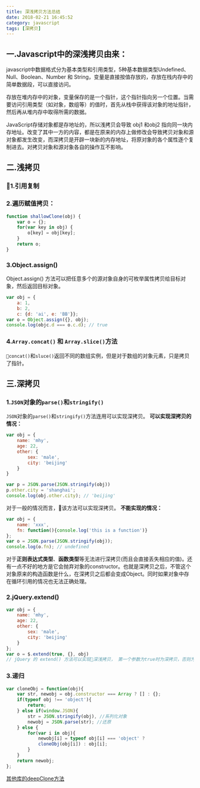 ```yaml
---
title: 深浅拷贝方法总结
date: 2018-02-21 16:45:52
category: javascript
tags: [深拷贝]
---
```

## 一.Javascript中的深浅拷贝由来：
javascript中数据格式分为基本类型和引用类型，5种基本数据类型Undefined、Null、Boolean、Number 和 String，变量是直接按值存放的，存放在栈内存中的简单数据段，可以直接访问。

存放在堆内存中的对象，变量保存的是一个指针，这个指针指向另一个位置。当需要访问引用类型（如对象，数组等）的值时，首先从栈中获得该对象的地址指针，然后再从堆内存中取得所需的数据。

JavaScript存储对象都是存地址的，所以浅拷贝会导致 obj1 和obj2 指向同一块内存地址。改变了其中一方的内容，都是在原来的内存上做修改会导致拷贝对象和源对象都发生改变，而深拷贝是开辟一块新的内存地址，将原对象的各个属性逐个复制进去。对拷贝对象和源对象各自的操作互不影响。

## 二.浅拷贝

### 1.引用复制
### 2.遍历赋值拷贝：
```js
function shallowClone(obj) {
    var o = {};
    for(var key in obj) {
        o[key] = obj[key];
    }
    return o;
}
```
### 3.Object.assign()
Object.assign() 方法可以把任意多个的源对象自身的可枚举属性拷贝给目标对象，然后返回目标对象。
```js
var obj = {
    a: 1, 
    b: 2, 
    c: {d: 'ai', e: 'BB'}};
var o = Object.assign({}, obj);
console.log(objc.d === o.c.d); // true
```
### 4.`Array.concat()` 和 `Array.slice()`方法
`concat()`和`sluce()`返回不同的数组实例，但是对于数组的对象元素，只是拷贝了指针。

## 三.深拷贝
### 1.`JSON`对象的`parse()`和`stringify()`
`JSON`对象的`parse()`和`stringify()`方法连用可以实现深拷贝。
**可以实现深拷贝的情况：**
```js
var obj = {
    name: 'mhy', 
    age: 22, 
    other: { 
        sex: 'male',
        city: 'beijing'
    }
}

var p = JSON.parse(JSON.stringify(obj))
p.other.city = 'shanghai';
console.log(obj.other.city); // 'beijing'
```
对于一般的情况而言，该方法可以实现深拷贝。
**不能实现的情况：**
```js
var obj = {
    name: 'xxx',
    fn: function(){console.log('this is a function')}
};
var o = JSON.parse(JSON.stringify(obj));
console.log(o.fn); // undefined
```
对于**正则表达式类型**、**函数类型**等无法进行深拷贝(而且会直接丢失相应的值)。还有一点不好的地方是它会抛弃对象的constructor。也就是深拷贝之后，不管这个对象原来的构造函数是什么，在深拷贝之后都会变成Object。同时如果对象中存在循环引用的情况也无法正确处理。
### 2.jQuery.extend()
```js
var obj = {
    name: 'mhy', 
    age: 22, 
    other: { 
        sex: 'male',
        city: 'beijing'
    }
};
var o = $.extend(true, {}, obj)
// jQuery 的 extend() 方法可以实现深浅拷贝， 第一个参数为true时为深拷贝，否则为浅拷贝。
```
### 3.递归
```js
var cloneObj = function(obj){
    var str, newobj = obj.constructor === Array ? [] : {};
    if(typeof obj !== 'object'){
        return;
    } else if(window.JSON){
        str = JSON.stringify(obj), //系列化对象
        newobj = JSON.parse(str); //还原
    } else {
        for(var i in obj){
            newobj[i] = typeof obj[i] === 'object' ? 
            cloneObj(obj[i]) : obj[i]; 
        }
    }
    return newobj;
};
```
[其他库的deepClone方法](http://jerryzou.com/posts/dive-into-deep-clone-in-javascript/)






